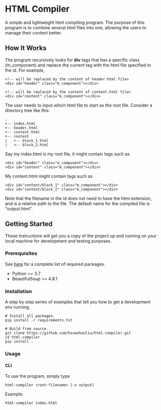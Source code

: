 # HTML Compiler

A simple and lightweight html compiling program. The purpose of this program is to combine several html files into one, allowing the users to manage their content better.

## How It Works
The program recursively looks for **div** tags that has a specific class (m_component) and replace the current tag with the html file specified in the id.
For example,

```
<!-- will be replaced by the content of header.html file>
<div id="header" class="m_component"></div>

<!-- will be replaced by the content of content.html file>
<div id="content" class="m_component"></div>
```

The user needs to input which html file to start as the root file. Consider a directory tree like this:

```
.
+-- index.html
+-- header.html
+-- content.html
+-- content
|   +-- block_1.html
|   +-- block_2.html
```

Say my index.html is my root file, it might contain tags such as

```
<div id="header" class="m_component"></div>
<div id="content" class="m_component"></div>
```

My content.html might contain tags such as

```
<div id="content/block_1" class="m_component"></div>
<div id="content/block_2" class="m_component"></div>
```

Note that the filename in the id does not need to have the html extension, and is a relative path to the file. The default name for the compiled file is "output.html".

## Getting Started

These instructions will get you a copy of the project up and running on your local machine for development and testing purposes.

### Prerequisites

See [here](requirements.txt) for a complete list of required packages.
- Python >= 3.7
- BeautifulSoup >= 4.8.1


### Installation

A step by step series of examples that tell you how to get a development env running.

```
# Install all packages.
pip install -r requirements.txt

# Build from source.
git clone https://github.com/hsuanhauliu/html-compiler.git
cd html-compiler
pip install .
```

### Usage

#### CLI

To use the program, simply type

```
html-compiler <root-filename> [-o output]
```

Example:
```
html-compiler index.html
```
